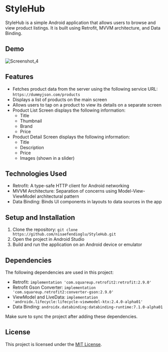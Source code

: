 # StyleHub

StyleHub is a simple Android application that allows users to browse and view product listings. It is built using Retrofit, MVVM architecture, and Data Binding.

## Demo
![Screenshot_4](https://github.com/nisaefendioglu/StyleHub/assets/48391281/54e5f5f6-4361-40fd-b896-8931eb1395d6)

## Features

- Fetches product data from the server using the following service URL: `https://dummyjson.com/products`
- Displays a list of products on the main screen
- Allows users to tap on a product to view its details on a separate screen
- Product List Screen displays the following information:
    - Title
    - Thumbnail
    - Brand
    - Price
- Product Detail Screen displays the following information:
    - Title
    - Description
    - Price
    - Images (shown in a slider)

## Technologies Used

- Retrofit: A type-safe HTTP client for Android networking
- MVVM Architecture: Separation of concerns using Model-View-ViewModel architectural pattern
- Data Binding: Binds UI components in layouts to data sources in the app

## Setup and Installation

1. Clone the repository: `git clone https://github.com/nisaefendioglu/StyleHub.git`
2. Open the project in Android Studio
3. Build and run the application on an Android device or emulator

## Dependencies

The following dependencies are used in this project:

- Retrofit: `implementation 'com.squareup.retrofit2:retrofit:2.9.0'`
- Retrofit Gson Converter: `implementation 'com.squareup.retrofit2:converter-gson:2.9.0'`
- ViewModel and LiveData: `implementation 'androidx.lifecycle:lifecycle-viewmodel-ktx:2.4.0-alpha01'`
- Data Binding: `androidx.databinding:databinding-runtime:7.1.0-alpha01`

Make sure to sync the project after adding these dependencies.

## License

This project is licensed under the [MIT License](LICENSE).

